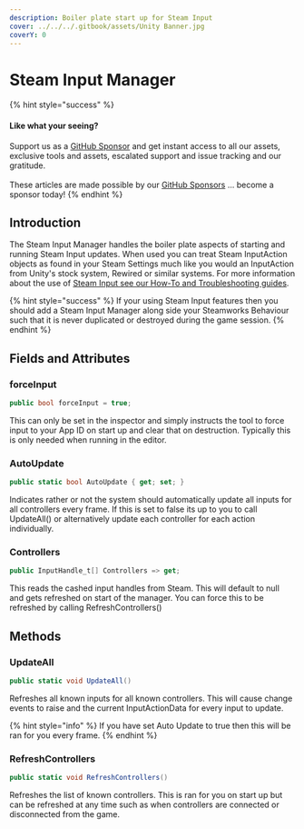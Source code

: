 ```yaml
---
description: Boiler plate start up for Steam Input
cover: ../../../.gitbook/assets/Unity Banner.jpg
coverY: 0
---
```


# Steam Input Manager

{% hint style="success" %}
#### Like what your seeing?

Support us as a [GitHub Sponsor](../../../become-a-sponsor/) and get instant access to all our assets, exclusive tools and assets, escalated support and issue tracking and our gratitude.\
\
These articles are made possible by our [GitHub Sponsors](../../../become-a-sponsor/) ... become a sponsor today!
{% endhint %}

## &#x20;Introduction

The Steam Input Manager handles the boiler plate aspects of starting and running Steam Input updates. When used you can treat Steam InputAction objects as found in your Steam Settings much like you would an InputAction from Unity's stock system, Rewired or similar systems. For more information about the use of [Steam Input see our How-To and Troubleshooting guides](../../../steam/input.md).

{% hint style="success" %}
If your using Steam Input features then you should add a Steam Input Manager along side your Steamworks Behaviour such that it is never duplicated or destroyed during the game session.
{% endhint %}

## Fields and Attributes

### forceInput

```csharp
public bool forceInput = true;
```

This can only be set in the inspector and simply instructs the tool to force input to your App ID on start up and clear that on destruction. Typically this is only needed when running in the editor.

### AutoUpdate

```csharp
public static bool AutoUpdate { get; set; }
```

Indicates rather or not the system should automatically update all inputs for all controllers every frame. If this is set to false its up to you to call UpdateAll() or alternatively update each controller for each action individually.

### Controllers

```csharp
public InputHandle_t[] Controllers => get;
```

This reads the cashed input handles from Steam. This will default to null and gets refreshed on start of the manager. You can force this to be refreshed by calling RefreshControllers()

## Methods

### UpdateAll

```csharp
public static void UpdateAll()
```

Refreshes all known inputs for all known controllers. This will cause change events to raise and the current InputActionData for every input to update.&#x20;

{% hint style="info" %}
If you have set Auto Update to true then this will be ran for you every frame.
{% endhint %}

### RefreshControllers

```csharp
public static void RefreshControllers()
```

Refreshes the list of known controllers. This is ran for you on start up but can be refreshed at any time such as when controllers are connected or disconnected from the game.

